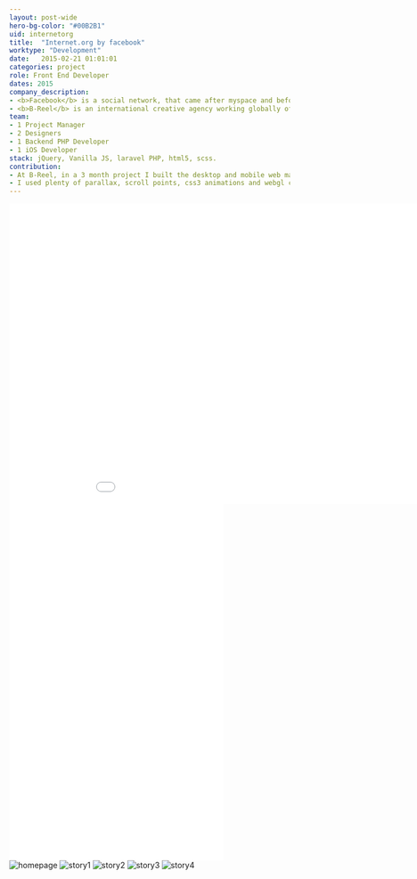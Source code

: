 ```yaml
---
layout: post-wide
hero-bg-color: "#00B2B1"
uid: internetorg
title:  "Internet.org by facebook"
worktype: "Development"
date:   2015-02-21 01:01:01
categories: project
role: Front End Developer
dates: 2015
company_description:
- <b>Facebook</b> is a social network, that came after myspace and before [insert next big thing].
- <b>B-Reel</b> is an international creative agency working globally offering strategy, design, branding, positioning, digital, traditional and new media advertising services.
team:
- 1 Project Manager
- 2 Designers
- 1 Backend PHP Developer
- 1 iOS Developer
stack: jQuery, Vanilla JS, laravel PHP, html5, scss.
contribution:
- At B-Reel, in a 3 month project I built the desktop and mobile web marketing campaign for facebook's launch of internet.org.  Fully responsive, it told individiual stories of exceptional characters around the world who had achieved some great things without the internet.
- I used plenty of parallax, scroll points, css3 animations and webgl concepts to make this as interactive as possible.  It also degraded gracefully on lower end devices.
---
```


<div class="showcase passworded">
  <div class="videoWrapper">
    <iframe src="//player.vimeo.com/video/122216449" width="1000" height="540" frameborder="0"> </iframe>
  </div>
  <div class="videoWrapper">
    <iframe src="//player.vimeo.com/video/122216871" width="384" height="640" frameborder="0"> </iframe>
  </div>

  <img src="{{ site.baseurl }}/img/internetorg/homepage.jpg" alt="homepage">
  <img src="{{ site.baseurl }}/img/internetorg/story1.jpg" alt="story1">
  <img src="{{ site.baseurl }}/img/internetorg/story2.jpg" alt="story2">
  <img src="{{ site.baseurl }}/img/internetorg/story3.jpg" alt="story3">
  <img src="{{ site.baseurl }}/img/internetorg/story4.jpg" alt="story4">
</div>
